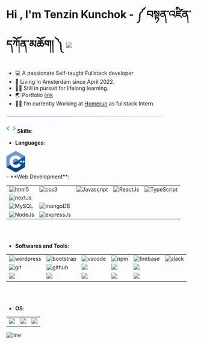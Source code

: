 # Hi , I'm Tenzin Kunchok - ༼ བསྟན་འཛིན་དཀོན་མཆོག། ༽ </b><img src="https://media.giphy.com/media/hvRJCLFzcasrR4ia7z/giphy.gif" width="35">

- 💻 A passionate Self-taught Fullstack developer
- 📍 Living in Amsterdam since April 2022.
- 👨‍🎓 Still in pursuit for lifelong learning.
- 🌏 Portfolio [link](https://tenzin.tibet.dev)
- 🧑‍💻 I’m currently Working at [Homerun](https://homerun.co) as fullstack Intern.

![Divider](./assets/line.gif)

<img
src="./assets/skill.webp"
  width="25"> **Skills**:

- **Languages**:

<img src="./assets/c-plusplus.svg" width="50px">
<!-- icons source devicon.dev -->
<br>
- **Web Development**:
<table>
  <tr>
    <td>
            <img src="https://cdn.jsdelivr.net/gh/devicons/devicon@latest/icons/html5/html5-original.svg" width='50px' alt='html5' />
    </td>
    <td>
            <img src="https://cdn.jsdelivr.net/gh/devicons/devicon@latest/icons/css3/css3-original.svg" width='50px' alt='css3'/>
    </td>
    <td>
            <img src="https://cdn.jsdelivr.net/gh/devicons/devicon@latest/icons/javascript/javascript-plain.svg" width='50px' alt='Javascript' />
    </td>
    <td>
            <img src="https://cdn.jsdelivr.net/gh/devicons/devicon@latest/icons/react/react-original.svg" width='50px' alt='ReactJs'/>
    </td>
    <td>
            <img src="https://cdn.jsdelivr.net/gh/devicons/devicon@latest/icons/typescript/typescript-original.svg" width='50px' alt='TypeScript' />
    </td>
  </tr>
  <tr>
  <td>
            <img src="https://cdn.jsdelivr.net/gh/devicons/devicon@latest/icons/nextjs/nextjs-original.svg"  width='50px' alt='nextJs'/>
          
  </td>
  </tr>
  <tr>
    <td>
            <img src="https://cdn.jsdelivr.net/gh/devicons/devicon@latest/icons/mysql/mysql-original.svg" width='50px' alt='MySQL' />
    </td>
    <td>
            <img src="https://cdn.jsdelivr.net/gh/devicons/devicon@latest/icons/mongodb/mongodb-original-wordmark.svg" width='50px' alt='mongoDB'/>
    </td>
  </tr>
  <tr>
    <td>
            <img src="https://cdn.jsdelivr.net/gh/devicons/devicon@latest/icons/nodejs/nodejs-plain-wordmark.svg" width='50px' alt='NodeJs'/>
    </td>
    <td>
            <img src="https://cdn.jsdelivr.net/gh/devicons/devicon@latest/icons/express/express-original.svg" width='50px' alt='expressJs'/>
    </td>
  </tr>
</table>

<br>

<br>

- **Softwares and Tools**:
<table>
  <tr>
    <td>
            <img src="https://cdn.jsdelivr.net/gh/devicons/devicon@latest/icons/wordpress/wordpress-original.svg" width='50px' alt='wordpress'/>
    </td>
    <td>
            <img src="https://cdn.jsdelivr.net/gh/devicons/devicon@latest/icons/bootstrap/bootstrap-original.svg" width='50px' alt='bootstrap'/>
    </td>
    <td>
            <img src="https://cdn.jsdelivr.net/gh/devicons/devicon@latest/icons/vscode/vscode-original.svg" width='50px' alt='vscode'/>
    </td>
    <td>
            <img src="https://cdn.jsdelivr.net/gh/devicons/devicon@latest/icons/npm/npm-original-wordmark.svg" width='50px' alt='npm'/>
    </td>
    <td>
            <img src="https://cdn.jsdelivr.net/gh/devicons/devicon@latest/icons/firebase/firebase-original.svg"  width='50px' alt='firebase'/>
    </td>
    <td>
            <img src="https://cdn.jsdelivr.net/gh/devicons/devicon@latest/icons/slack/slack-original.svg" width='50px' alt='slack'/>
    </td>
  </tr>
  <tr>
    <td>
            <img src="https://cdn.jsdelivr.net/gh/devicons/devicon@latest/icons/git/git-original.svg" width='50px' alt='git'/>
    </td>
    <td>
            <img src="https://cdn.jsdelivr.net/gh/devicons/devicon@latest/icons/github/github-original-wordmark.svg" width='50px' alt='github'/>
    </td>
    <td>
      <img src='https://github.com/Tenzijn/Tenzijn/assets/145247192/9e2711d5-42e4-4db1-8532-f8327dcf4a4c' width='50px'>
    </td>
    <td>
      <img src='https://github.com/Tenzijn/Tenzijn/assets/145247192/d44fd837-fa60-427a-9657-3057a761df09' width='50px'>
    </td>
    <td>
      <img src='https://github.com/Tenzijn/Tenzijn/assets/145247192/915c5a86-2afa-4918-af45-89a6702121d8' width='50px'>
    </td>
  </tr>
  <tr>
    <td>
      <img src='https://img.icons8.com/?size=100&id=4PiNHtUJVbLs&format=png&color=000000' width='50px'>
    </td>
    <td>
      <img src='https://img.icons8.com/?size=100&id=r9QJ0VFFrn7T&format=png&color=000000' width='50px'>
    </td>
    <td>
      <img src='https://github.com/Tenzijn/Tenzijn/assets/145247192/3e28e57e-b697-4ffa-99a7-9b3a7d554a2f' width='50px'>
    </td>
    <td>
      <img src='https://github.com/Tenzijn/Tenzijn/assets/145247192/153f5189-df95-41ef-b27b-cfd440b5f4b9' width='50px'>
    </td>
    <td>
      <img src='https://github.com/Tenzijn/Tenzijn/assets/145247192/83fdf03f-a9db-4eb7-a237-5e13800dc52b' width='50px'>
    </td>
  </tr>
</table>
<br>
<br>

- **OS**:
<table>
  <tr>
    <td>
      <img src='https://github.com/Tenzijn/Tenzijn/assets/145247192/89037715-dc92-4273-b636-a43081cabfa2' width='50px'>
    </td>
    <td>
      <img src='https://github.com/Tenzijn/Tenzijn/assets/145247192/34f85dcd-30ee-4489-ab83-e68395d7f04d' width='50px'>
    </td>
    <td>
      <img src='https://github.com/Tenzijn/Tenzijn/assets/145247192/af98d730-99a7-40e6-8120-5317ceee2c38' width='50px'>
    </td>
  </tr>
</table>

<img src="https://user-images.githubusercontent.com/73097560/115834477-dbab4500-a447-11eb-908a-139a6edaec5c.gif"
  alt='line'>
